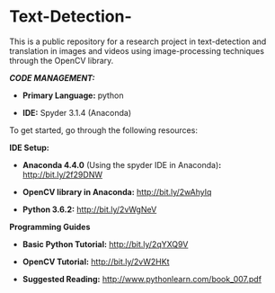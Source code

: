 # Text-Detection-

This is a public repository for a research project in text-detection and translation in images and videos using image-processing techniques through the OpenCV library. 

***CODE MANAGEMENT:***

  - **Primary Language:** python

  - **IDE:** Spyder 3.1.4 (Anaconda)
  
  

To get started, go through the following resources:

**IDE Setup:**

   - **Anaconda 4.4.0** (Using the spyder IDE in Anaconda)**:** http://bit.ly/2f29DNW  

   - **OpenCV library in Anaconda:** http://bit.ly/2wAhyIq
   
   - **Python 3.6.2:** http://bit.ly/2vWgNeV


**Programming Guides**

   - **Basic Python Tutorial:** http://bit.ly/2qYXQ9V

   - **OpenCV Tutorial:** http://bit.ly/2vW2HKt
   
   - **Suggested Reading:** http://www.pythonlearn.com/book_007.pdf

